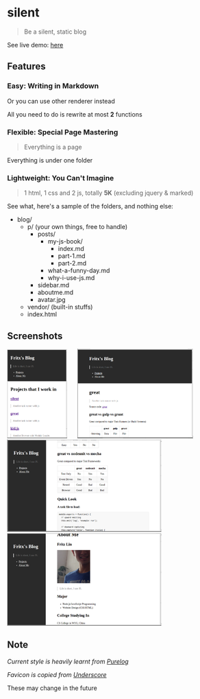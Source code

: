 # silent

> Be a silent, static blog

See live demo: [here](http://fritx.github.io/blog)

## Features

### Easy: Writing in Markdown

Or you can use other renderer instead

All you need to do is rewrite at most **2** functions

### Flexible: Special Page Mastering

> Everything is a page

Everything is under one folder

### Lightweight: You Can't Imagine

> 1 html, 1 css and 2 js, totally **5K** (excluding jquery & marked)

See what, here's a sample of the folders, and nothing else:

- blog/
  - p/ (your own things, free to handle)
    - posts/
      - my-js-book/
        - index.md
        - part-1.md
        - part-2.md
      - what-a-funny-day.md
      - why-i-use-js.md
    - sidebar.md
    - aboutme.md
    - avatar.jpg
  - vendor/ (built-in stuffs)
  - index.html

## Screenshots

<img src="p/projects/silent/Screenshot_from_2014-05-08_01:43:18.png" width="140">
&nbsp;&nbsp;&nbsp;&nbsp;
<img src="p/projects/silent/Screenshot_from_2014-05-08_01:56:27.png" width="270">

<img src="p/projects/silent/Screenshot_from_2014-05-08_01:48:37.png" width="360">

<img src="p/projects/silent/Screenshot_from_2014-05-08_01:50:42.png" width="360">

## Note

*Current style is heavily learnt from [Purelog](https://github.com/conis/Purelog)*

*Favicon is copied from [Underscore](https://github.com/jashkenas/underscore)*

These may change in the future
